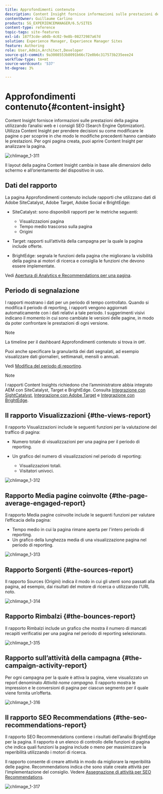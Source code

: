 ```yaml
---
title: Approfondimenti contenuto
description: Content Insight fornisce informazioni sulle prestazioni delle pagine utilizzando analisi web e consigli SEO (Search Engine Optimization)
contentOwner: Guillaume Carlino
products: SG_EXPERIENCEMANAGER/6.5/SITES
content-type: reference
topic-tags: site-features
exl-id: 187f3cde-a0db-4c02-9e8b-08272987a67d
solution: Experience Manager, Experience Manager Sites
feature: Authoring
role: User,Admin,Architect,Developer
source-git-commit: 9a3008553b8091b66c72e0b6c317573b235eee24
workflow-type: tm+mt
source-wordcount: '537'
ht-degree: 3%

---
```


# Approfondimenti contenuto{#content-insight}

Content Insight fornisce informazioni sulle prestazioni della pagina utilizzando l’analisi web e i consigli SEO (Search Engine Optimization). Utilizza Content Insight per prendere decisioni su come modificare le pagine o per scoprire in che modo le modifiche precedenti hanno cambiato le prestazioni. Per ogni pagina creata, puoi aprire Content Insight per analizzare la pagina.

![chlimage_1-311](assets/chlimage_1-311.png)

Il layout della pagina Content Insight cambia in base alle dimensioni dello schermo e all’orientamento del dispositivo in uso.

## Dati del rapporto

La pagina Approfondimenti contenuto include rapporti che utilizzano dati di Adobe SiteCatalyst, Adobe Target, Adobe Social e BrightEdge:

* SiteCatalyst: sono disponibili rapporti per le metriche seguenti:

   * Visualizzazioni pagina
   * Tempo medio trascorso sulla pagina
   * Origini

* Target: rapporti sull’attività della campagna per la quale la pagina include offerte.
* BrightEdge: segnala le funzioni della pagina che migliorano la visibilità della pagina ai motori di ricerca e consiglia le funzioni che devono essere implementate.

Vedi [Apertura di Analytics e Recommendations per una pagina](/help/sites-authoring/ci-analyze.md#opening-analytics-and-recommendations-for-a-page).

## Periodo di segnalazione

I rapporti mostrano i dati per un periodo di tempo controllato. Quando si modifica il periodo di reporting, i rapporti vengono aggiornati automaticamente con i dati relativi a tale periodo. I suggerimenti visivi indicano il momento in cui sono cambiate le versioni delle pagine, in modo da poter confrontare le prestazioni di ogni versione.

>[!NOTE]
>
>La timeline per il dashboard Approfondimenti contenuto si trova in `GMT`.

Puoi anche specificare la granularità dei dati segnalati, ad esempio visualizzare dati giornalieri, settimanali, mensili o annuali.

Vedi [Modifica del periodo di reporting](/help/sites-authoring/ci-analyze.md#changing-the-reporting-period).

>[!NOTE]
>
>I rapporti Content Insights richiedono che l’amministratore abbia integrato AEM con SiteCatalyst, Target e BrightEdge. Consulta [Integrazione con SightCatalyst](/help/sites-administering/adobeanalytics.md), [Integrazione con Adobe Target](/help/sites-administering/target.md) e [Integrazione con BrightEdge](/help/sites-administering/brightedge.md).

## Il rapporto Visualizzazioni {#the-views-report}

Il rapporto Visualizzazioni include le seguenti funzioni per la valutazione del traffico di pagina:

* Numero totale di visualizzazioni per una pagina per il periodo di reporting.
* Un grafico del numero di visualizzazioni nel periodo di reporting:

   * Visualizzazioni totali.
   * Visitatori univoci.

![chlimage_1-312](assets/chlimage_1-312.png)

## Rapporto Media pagine coinvolte {#the-page-average-engaged-report}

Il rapporto Media pagine coinvolte include le seguenti funzioni per valutare l’efficacia della pagina:

* Tempo medio in cui la pagina rimane aperta per l&#39;intero periodo di reporting.
* Un grafico della lunghezza media di una visualizzazione pagina nel periodo di reporting.

![chlimage_1-313](assets/chlimage_1-313.png)

## Rapporto Sorgenti {#the-sources-report}

Il rapporto Sources (Origini) indica il modo in cui gli utenti sono passati alla pagina, ad esempio, dai risultati del motore di ricerca o utilizzando l’URL noto.

![chlimage_1-314](assets/chlimage_1-314.png)

## Rapporto Rimbalzi {#the-bounces-report}

Il rapporto Rimbalzi include un grafico che mostra il numero di mancati recapiti verificatisi per una pagina nel periodo di reporting selezionato.

![chlimage_1-315](assets/chlimage_1-315.png)

## Rapporto sull’attività della campagna {#the-campaign-activity-report}

Per ogni campagna per la quale è attiva la pagina, viene visualizzato un report denominato *Attività nome campagna*. Il rapporto mostra le impression e le conversioni di pagina per ciascun segmento per il quale viene fornita un’offerta.

![chlimage_1-316](assets/chlimage_1-316.png)

## Il rapporto SEO Recommendations {#the-seo-recommendations-report}

Il rapporto SEO Recommendations contiene i risultati dell’analisi BrightEdge per la pagina. Il rapporto è un elenco di controllo delle funzioni di pagina che indica quali funzioni la pagina include o meno per massimizzare la reperibilità utilizzando i motori di ricerca.

Il rapporto consente di creare attività in modo da migliorare la reperibilità delle pagine. Recommendations indica che sono state create attività per l’implementazione del consiglio. Vedere [Assegnazione di attività per SEO Recommendations](/help/sites-authoring/ci-analyze.md#assigning-tasks-for-seo-recommendations).

![chlimage_1-317](assets/chlimage_1-317.png)
